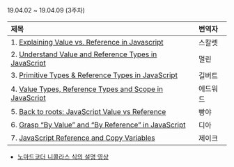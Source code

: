19.04.02 ~ 19.04.09 (3주차)

| 제목                                                                                                                                        | 번역자   |
| :------------------------------------------------------------------------------------------------------------------------------------------ | :------- |
| 1. [Explaining Value vs. Reference in Javascript](https://codeburst.io/explaining-value-vs-reference-in-javascript-647a975e12a0)            | 스칼렛   |
| 2. [Understand Value and Reference Types in JavaScript](https://www.zsoltnagy.eu/understand-value-and-reference-types-in-javascript/)       | 멀린     |
| 3. [Primitive Types & Reference Types in JavaScript](https://github.com/Lee-hyuna/33-js-concepts-kr/wiki/Primitive-Types-&-Reference-Types-in-JavaScript)                    | 길버트   |
| 4. [Value Types, Reference Types and Scope in JavaScript](https://medium.com/@benastontweet/lesson-1b-javascript-fundamentals-380f601ba851) | 에드워드 |
| 5. [Back to roots: JavaScript Value vs Reference](https://medium.com/dailyjs/back-to-roots-javascript-value-vs-reference-8fb69d587a18)      | 빵야     |
| 6. [Grasp “By Value” and “By Reference” in JavaScript](https://hackernoon.com/grasp-by-value-and-by-reference-in-javascript-7ed75efa1293)   | 디아     |
| 7. [JavaScript Reference and Copy Variables](https://github.com/Lee-hyuna/33-js-concepts-kr/wiki/javascript-reference-and-copy-variables)                   | 제이크   |

- [노마드코더 니콜라스 식의 설명 영상](https://www.youtube.com/watch?v=QkFkFqg-J04)
